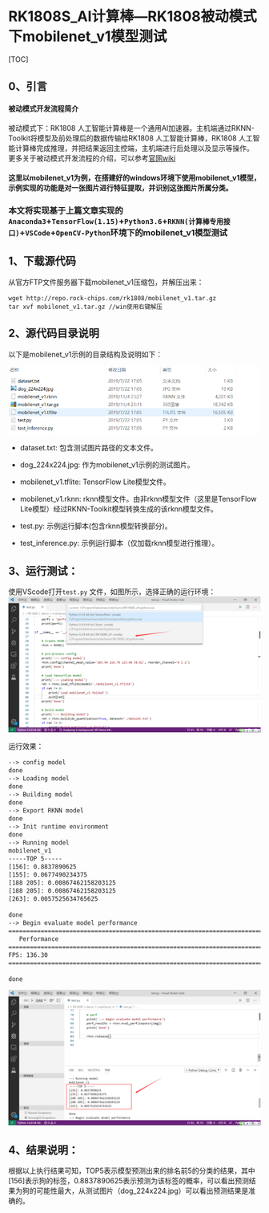 # RK1808S_AI计算棒—RK1808被动模式下mobilenet_v1模型测试
[TOC]

## 0、引言

#### 被动模式开发流程简介
被动模式下：RK1808 人工智能计算棒是一个通用AI加速器。主机端通过RKNN-Toolkit将模型及前处理后的数据传输给RK1808 人工智能计算棒，RK1808 人工智能计算棒完成推理，并把结果返回主控端，主机端进行后处理以及显示等操作。
更多关于被动模式开发流程的介绍，可以参考[官网wiki
](http://t.rock-chips.com/wiki.php?mod=view&id=64)

#### 这里以mobilenet_v1为例，在搭建好的windows环境下使用mobilenet_v1模型，示例实现的功能是对一张图片进行特征提取，并识别这张图片所属分类。


### 本文将实现基于上篇文章实现的 `Anaconda3`+`TensorFlow(1.15)`+`Python3.6`+`RKNN(计算棒专用接口)`+`VSCode`+`OpenCV-Python`环境下的mobilenet_v1模型测试


## 1、下载源代码

从官方FTP文件服务器下载mobilenet_v1压缩包，并解压出来：


    wget http://repo.rock-chips.com/rk1808/mobilenet_v1.tar.gz
    tar xvf mobilenet_v1.tar.gz	//win使用右键解压

## 2、源代码目录说明

以下是mobilenet_v1示例的目录结构及说明如下：

![](images/RK1808/mob_1.png)

* dataset.txt: 包含测试图片路径的文本文件。

* dog_224x224.jpg: 作为mobilenet_v1示例的测试图片。

* mobilenet_v1.tflite: TensorFlow Lite模型文件。

* mobilenet_v1.rknn: rknn模型文件。由非rknn模型文件（这里是TensorFlow Lite模型）经过RKNN-Toolkit模型转换生成的该rknn模型文件。

* test.py: 示例运行脚本(包含rknn模型转换部分)。

* test_inference.py: 示例运行脚本（仅加载rknn模型进行推理）。

## 3、运行测试：

使用VScode打开`test.py` 文件，如图所示，选择正确的运行环境：
![](images/RK1808/mob_2.png)


运行效果：

    --> config model
    done
    --> Loading model
    done
    --> Building model
    done
    --> Export RKNN model
    done
    --> Init runtime environment
    done
    --> Running model
    mobilenet_v1
    -----TOP 5-----
    [156]: 0.8837890625
    [155]: 0.0677490234375
    [188 205]: 0.00867462158203125
    [188 205]: 0.00867462158203125
    [263]: 0.0057525634765625
    
    done
    --> Begin evaluate model performance
    ========================================================================
       Performance
    ========================================================================
    FPS: 136.30
    ========================================================================
    
    done


![](images/RK1808/mob_3.png)

## 4、结果说明：

根据以上执行结果可知，TOP5表示模型预测出来的排名前5的分类的结果，其中[156]表示狗的标签，0.8837890625表示预测为该标签的概率，可以看出预测结果为狗的可能性最大，从测试图片（dog_224x224.jpg）可以看出预测结果是准确的。